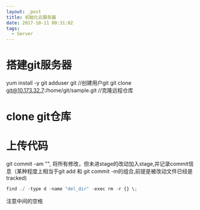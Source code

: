 ```yaml
---
layout: _post
title: 初始化云服务器
date: 2017-10-11 00:31:02
tags:
  - Server
---
```


# 搭建git服务器
yum install -y git
adduser git //创建用户git
git clone git@10.173.32.7:/home/git/sample.git //克隆远程仓库
# clone git仓库
# 上传代码
git commit -am "<message>", 将所有修改，但未进stage的改动加入stage,并记录commit信息（某种程度上相当于git add 和 git commit -m的组合,前提是被改动文件已经是tracked)
```javascript
find ./ -type d -name "del_dir" -exec rm -r {} \;
```
注意中间的空格
